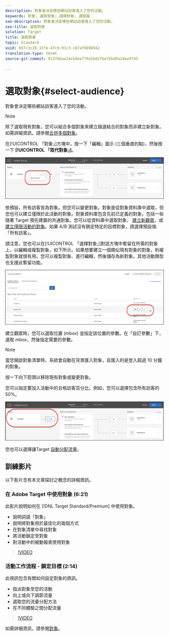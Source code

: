 ```yaml
---
description: 對象會決定哪些網站訪客進入了您的活動。
keywords: 對象; 選取對象; 選擇對象; 選取器
seo-description: 對象會決定哪些網站訪客進入了您的活動。
seo-title: 選取對象
solution: Target
title: 選取對象
topic: Standard
uuid: 057c3c28-15fe-47c9-91c3-c67af0898942
translation-type: tm+mt
source-git-commit: 9137bbae24c6deef70a5b82fbe7bbd0a2dee9745

---
```



# 選取對象{#select-audience}

對象會決定哪些網站訪客進入了您的活動。

>[!NOTE]
>
>除了選取現有對象，您可以結合多個對象來建立隨選結合的對象而非建立新對象。如需詳細資訊，請參閱[合併多個對象](../../../c-target/combining-multiple-audiences.md#concept_A7386F1EA4394BD2AB72399C225981E5)。

在[!UICONTROL 「對象」]方塊中，按一下「編輯」圖示 (三個垂直的點)，然後按一下 **[!UICONTROL 「取代對象」]**。

![取代對象選項](/help/c-activities/t-test-ab/t-test-create-ab/assets/replace-audience.png)

依預設，所有訪客皆為對象。但您可以變更對象。對象是從對象資料庫中選取，但您也可以建立僅限於此活動的對象。對象資料庫包含先前已定義的對象，包括一些隨著 Target 預先建置的共通對象。您可以從資料庫中選取對象、 [建立新觀眾](../../../c-target/c-audiences/create-audience.md#task_1D507519D3AD4390B507F188BD294DC1)，或 [建立僅限活動的對象](../../../c-target/creating-activity-only-audience.md#concept_A6BADCF530ED4AE1852E677FEBE68483)。如果 A/B 測試沒有鎖定特定的目標對象，請選擇預設值:「所有訪客」。

請注意，您也可以在[!UICONTROL 「選擇對象」]對話方塊中暫留在所需的對象上，以編輯或複製對象，如下所示。如果想要建立一個類似現有對象的對象，則複製對象就很有用。您可以複製對象、進行編輯，然後儲存為新對象。其他活動類型也支援此暫留功能。

![觀眾停留](/help/c-activities/t-test-ab/t-test-create-ab/assets/audience_picker_hover-new.png)

建立觀眾時，您可以選取位置 (mbox) 並指定該位置的參數。在「自訂參數」下，選取 mbox，然後指定需要的參數。

>[!NOTE]
>
>當您開啟對象清單時，系統會自動在背景匯入對象，且匯入的是登入超過 10 分鐘的對象。

按一下向下箭頭以移除現有對象或變更對象。

您可以指定要加入活動中的合格訪客百分比。例如，您可以選擇包含所有訪客的 50%。

![讀者百分比](/help/c-activities/t-test-ab/t-test-create-ab/assets/audperc-new.png)

您也可以選擇讓Target [自動分配流量](../../../c-activities/automated-traffic-allocation/automated-traffic-allocation.md#concept_A1407678796B4C569E94CBA8A9F7F5D4)。

## 訓練影片

以下影片含有本文章探討之概念的詳細資訊。

### 在 Adobe Target 中使用對象 (6:21)

此影片說明如何在 [!DNL Target Standard/Premium] 中使用對象。

* 說明詞語「對象」
* 說明將對象用於最佳化的兩個方式
* 在對象清單中尋找對象
* 將活動鎖定至對象
* 對活動中的被動報表使用對象

>[!VIDEO](https://video.tv.adobe.com/v/17398?captions=chi_hant)

### 活動工作流程 - 鎖定目標 (2:14)

此視訊包含有關如何設定對象的資訊。

* 指派對象至您的活動
* 向上或向下調節流量
* 選取您的流量分配方法
* 在不同體驗之間分配流量

>[!VIDEO](https://video.tv.adobe.com/v/17385?captions=chi_hant)

如需詳細資訊，請參閱[對象](../../../c-target/c-audiences/audiences.md#concept_65BE870D290E412D8BBF557EEA67C271)。
